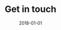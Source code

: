 ---
layout: contact.njk
title: Get in touch
metaDescription: This is a sample meta description. If one is not present in
  your page/post's front matter, the default metadata.desciption will be used
  instead.
section: contact
date: 2018-01-01
permalink: /contact/index.html
chunks:
  - type: defaultForm
    template: chunks/default-form.njk
    heading: Get in touch
    fields:
      - input:
          label: Name
          name: name
      - input:
          label: Email
          name: email
    content:
      text: "Our friendly team will be happy guiding you and your business on the
        way to safe drinking water."
      contacts:
        - name: Phone
          contact: +44 0179312345
        - name: Email
          contact: enquiries@lavean.co.uk
        - name: Fax
          contact: fax@lavean.co.uk
      image:
        image: /static/water-tank.webp
        imageAlt: water tank
  - type: ctaBanner
    flip: true
    template: chunks/cta-split.njk
    content:
      subHeading: We are looking for talented people
      items:
        - type: text
          text: >-
            Due to a further influx of work, Lavean Services Limited are
            actively recruiting and have a number of positions available.


            * Commisioning engineer

            * Contracts/account manager

            * Water hygiene engineer

            * Water treatment engineer


            If you have experience in any of these rolls within the water/air sectors please don’t hesitate to get in touch. Competitive rates of pay within a growing company. 
    button: Join the team
---
